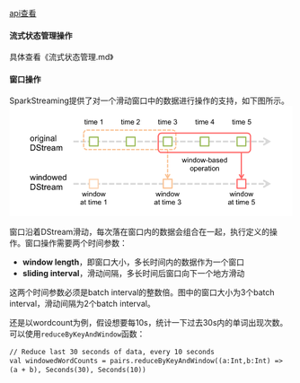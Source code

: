 [api查看](https://spark.apache.org/docs/latest/streaming-programming-guide.html#input-dstreams-and-receivers)

#### 流式状态管理操作
具体查看《流式状态管理.md》

#### 窗口操作
SparkStreaming提供了对一个滑动窗口中的数据进行操作的支持，如下图所示。
![SparkStreaming滑动窗口](/images/2019/02/sparkstreaming滑动窗口.png)

窗口沿着DStream滑动，每次落在窗口内的数据会组合在一起，执行定义的操作。窗口操作需要两个时间参数：
- **window length**，即窗口大小，多长时间内的数据作为一个窗口
- **sliding interval**，滑动间隔，多长时间后窗口向下一个地方滑动

这两个时间参数必须是batch interval的整数倍。图中的窗口大小为3个batch interval，滑动间隔为2个batch interval。

还是以wordcount为例，假设想要每10s，统计一下过去30s内的单词出现次数。可以使用`reduceByKeyAndWindow`函数：
```
// Reduce last 30 seconds of data, every 10 seconds
val windowedWordCounts = pairs.reduceByKeyAndWindow((a:Int,b:Int) => (a + b), Seconds(30), Seconds(10))
```
